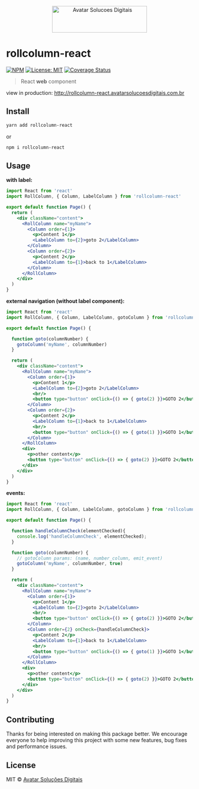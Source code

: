
<p align="center">
  <img src="https://avatarsolucoesdigitais.com.br/images/avatar-git.svg" height="72" width="256" alt="Avatar Solucoes Digitais" />
</p>


# rollcolumn-react
[![NPM](https://img.shields.io/npm/v/rollcolumn-react.svg)](https://www.npmjs.com/package/rollcolumn-react) [![License: MIT](https://img.shields.io/github/license/avatarsolucoes/rollcolumn-react.svg)](LICENSE) [![Coverage Status](https://coveralls.io/repos/github/avatarsolucoes/rollcolumn-react/badge.svg?branch=master)](https://coveralls.io/github/avatarsolucoes/rollcolumn-react?branch=master)

> React **web** component

view in production: http://rollcolumn-react.avatarsolucoesdigitais.com.br

## Install

```bash
yarn add rollcolumn-react
```
or
```bash
npm i rollcolumn-react
```

## Usage

**with label:**
```jsx
import React from 'react'
import RollColumn, { Column, LabelColumn } from 'rollcolumn-react'

export default function Page() {
  return (
    <div className="content">
      <RollColumn name="myName">
        <Column order={1}>
          <p>Content 1</p>
          <LabelColumn to={2}>goto 2</LabelColumn>
        </Column>
        <Column order={2}>
          <p>Content 2</p>
          <LabelColumn to={1}>back to 1</LabelColumn>
        </Column>
      </RollColumn>
    </div>
  )
}
```

**external navigation (without label component):**

```jsx
import React from 'react'
import RollColumn, { Column, LabelColumn, gotoColumn } from 'rollcolumn-react'

export default function Page() {

  function goto(columnNumber) {
    gotoColumn('myName', columnNumber)
  }

  return (
    <div className="content">
      <RollColumn name="myName">
        <Column order={1}>
          <p>Content 1</p>
          <LabelColumn to={2}>goto 2</LabelColumn>
          <br/>
          <button type="button" onClick={() => { goto(2) }}>GOTO 2</button>
        </Column>
        <Column order={2}>
          <p>Content 2</p>
          <LabelColumn to={1}>back to 1</LabelColumn>
          <br/>
          <button type="button" onClick={() => { goto(1) }}>GOTO 1</button>
        </Column>
      </RollColumn>
      <div>
        <p>other content</p>
        <button type="button" onClick={() => { goto(2) }}>GOTO 2</button>
      </div>
    </div>
  )
}
```

**events:**

```jsx
import React from 'react'
import RollColumn, { Column, LabelColumn, gotoColumn } from 'rollcolumn-react'

export default function Page() {

  function handleColumnCheck(elementChecked){
    console.log('handleColumnCheck', elementChecked);
  }

  function goto(columnNumber) {
    // gotoColumn params: (name, number_column, emit_event)
    gotoColumn('myName', columnNumber, true)
  }

  return (
    <div className="content">
      <RollColumn name="myName">
        <Column order={1}>
          <p>Content 1</p>
          <LabelColumn to={2}>goto 2</LabelColumn>
          <br/>
          <button type="button" onClick={() => { goto(2) }}>GOTO 2</button>
        </Column>
        <Column order={2} onCheck={handleColumnCheck}>
          <p>Content 2</p>
          <LabelColumn to={1}>back to 1</LabelColumn>
          <br/>
          <button type="button" onClick={() => { goto(1) }}>GOTO 1</button>
        </Column>
      </RollColumn>
      <div>
        <p>other content</p>
        <button type="button" onClick={() => { goto(2) }}>GOTO 2</button>
      </div>
    </div>
  )
}
```

## Contributing

Thanks for being interested on making this package better. We encourage everyone to help improving this project with some new features, bug fixes and performance issues.

## License
MIT © [Avatar Solu&ccedil;&otilde;es Digitais](https://github.com/avatarsolucoes/rollcolumns-react.git)

